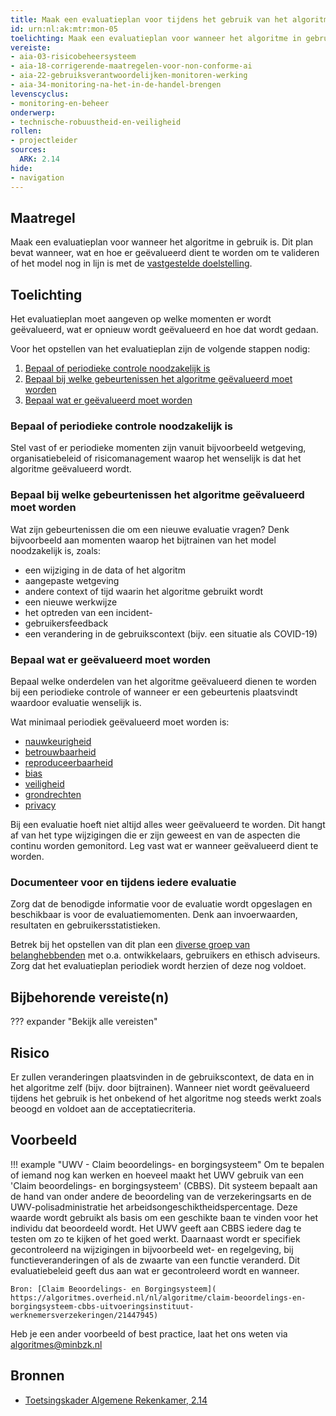 ```yaml
---
title: Maak een evaluatieplan voor tijdens het gebruik van het algoritme
id: urn:nl:ak:mtr:mon-05
toelichting: Maak een evaluatieplan voor wanneer het algoritme in gebruik is. Dit plan bevat wanneer, wat en hoe er geëvalueerd dient te worden om te valideren of het model nog in lijn is met de vastgestelde doelstelling. 
vereiste:
- aia-03-risicobeheersysteem
- aia-18-corrigerende-maatregelen-voor-non-conforme-ai
- aia-22-gebruiksverantwoordelijken-monitoren-werking
- aia-34-monitoring-na-het-in-de-handel-brengen
levenscyclus:
- monitoring-en-beheer
onderwerp:
- technische-robuustheid-en-veiligheid
rollen:
- projectleider
sources:
  ARK: 2.14
hide:
- navigation
---
```


<!-- tags -->

## Maatregel
Maak een evaluatieplan voor wanneer het algoritme in gebruik is. 
Dit plan bevat wanneer, wat en hoe er geëvalueerd dient te worden om te valideren of het model nog in lijn is met de [vastgestelde doelstelling](1-pba-02-formuleren-doelstelling.md). 

## Toelichting
Het evaluatieplan moet aangeven op welke momenten er wordt geëvalueerd, wat er opnieuw wordt geëvalueerd en hoe dat wordt gedaan. 

Voor het opstellen van het evaluatieplan zijn de volgende stappen nodig:

1. [Bepaal of periodieke controle noodzakelijk is](#bepaal-of-periodieke-controle-noodzakelijk-is)
2. [Bepaal bij welke gebeurtenissen het algoritme geëvalueerd moet worden](#bepaal-bij-welke-gebeurtenissen-het-algoritme-geevalueerd-moet-worden)
3. [Bepaal wat er geëvalueerd moet worden](#bepaal-wat-er-geevalueerd-moet-worden)

### Bepaal of periodieke controle noodzakelijk is
Stel vast of er periodieke momenten zijn vanuit bijvoorbeeld wetgeving, organisatiebeleid of risicomanagement waarop het wenselijk is dat het algoritme geëvalueerd wordt. 

### Bepaal bij welke gebeurtenissen het algoritme geëvalueerd moet worden
Wat zijn gebeurtenissen die om een nieuwe evaluatie vragen? Denk bijvoorbeeld aan momenten waarop het bijtrainen van het model noodzakelijk is, zoals:

- een wijziging in de data of het algoritm
- aangepaste wetgeving
- andere context of tijd waarin het algoritme gebruikt wordt
- een nieuwe werkwijze
- het optreden van een incident-
- gebruikersfeedback 
- een verandering in de gebruikscontext (bijv. een situatie als COVID-19)  

### Bepaal wat er geëvalueerd moet worden
Bepaal welke onderdelen van het algoritme geëvalueerd dienen te worden bij een periodieke controle of wanneer er een gebeurtenis plaatsvindt waardoor evaluatie wenselijk is.

Wat minimaal periodiek geëvalueerd moet worden is:

- [nauwkeurigheid](5-ver-02-evalueer-nauwkeurigheid.md)
- [betrouwbaarheid](5-ver-06-evalueer-betrouwbaarheid.md)
- [reproduceerbaarheid](4-owk-07-reproduceerbaarheid.md)
- [bias](5-ver-03-biasanalyse.md)
- [veiligheid](7-mon-08-test-weerbaarheid-tegen-aanvallen.md)
- [grondrechten](2-owp-07-afwegen-grondrechten.md)
- [privacy](4-owk-03-privacyrisico.md)

Bij een evaluatie hoeft niet altijd alles weer geëvalueerd te worden. Dit hangt af van het type wijzigingen die er zijn geweest en van de aspecten die continu worden gemonitord. Leg vast wat er wanneer geëvalueerd dient te worden. 

### Documenteer voor en tijdens iedere evaluatie
Zorg dat de benodigde informatie voor de evaluatie wordt opgeslagen en beschikbaar is voor de evaluatiemomenten. Denk aan invoerwaarden, resultaten en gebruikersstatistieken. 

Betrek bij het opstellen van dit plan een [diverse groep van belanghebbenden](1-pba-04-betrek-belanghebbenden.md) met o.a. ontwikkelaars, gebruikers en ethisch adviseurs. Zorg dat het evaluatieplan periodiek wordt herzien of deze nog voldoet.  

## Bijbehorende vereiste(n)

??? expander "Bekijk alle vereisten"
	<!-- list_vereisten_on_maatregelen_page -->

## Risico
Er zullen veranderingen plaatsvinden in de gebruikscontext, de data en in het algoritme zelf (bijv. door bijtrainen). Wanneer niet wordt geëvalueerd tijdens het gebruik is het onbekend of het algoritme nog steeds werkt zoals beoogd en voldoet aan de acceptatiecriteria. 

## Voorbeeld

!!! example "UWV - Claim beoordelings- en borgingsysteem"
	Om te bepalen of iemand nog kan werken en hoeveel maakt het UWV gebruik van een 'Claim beoordelings- en borgingsysteem' (CBBS). Dit systeem bepaalt aan de hand van onder andere de beoordeling van de verzekeringsarts en de UWV-polisadministratie het arbeidsongeschiktheidspercentage. Deze waarde wordt gebruikt als basis om een geschikte baan te vinden voor het individu dat beoordeeld wordt.
	Het UWV geeft aan CBBS iedere dag te testen om zo te kijken of het goed werkt. Daarnaast wordt er specifiek gecontroleerd na wijzigingen in bijvoorbeeld wet- en regelgeving, bij functieveranderingen of als de zwaarte van een functie veranderd. Dit evaluatiebeleid geeft dus aan wat er gecontroleerd wordt en wanneer.
	
	Bron: [Claim Beoordelings- en Borgingsysteem]( https://algoritmes.overheid.nl/nl/algoritme/claim-beoordelings-en-borgingsysteem-cbbs-uitvoeringsinstituut-werknemersverzekeringen/21447945)

	


Heb je een ander voorbeeld of best practice, laat het ons weten via [algoritmes@minbzk.nl](mailto:algoritmes@minbzk.nl)  


## Bronnen
- [Toetsingskader Algemene Rekenkamer, 2.14](https://www.rekenkamer.nl/onderwerpen/algoritmes/documenten/publicaties/2024/05/15/het-toetsingskader-aan-de-slag)


